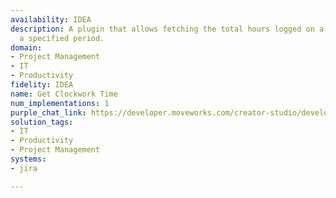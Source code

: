 ```yaml
---
availability: IDEA
description: A plugin that allows fetching the total hours logged on a project over
  a specified period.
domain:
- Project Management
- IT
- Productivity
fidelity: IDEA
name: Get Clockwork Time
num_implementations: 1
purple_chat_link: https://developer.moveworks.com/creator-studio/developer-tools/purple-chat/?conversation=%7B%22startTimestamp%22%3A%2211%3A43+AM%22%2C%22messages%22%3A%5B%7B%22parts%22%3A%5B%7B%22richText%22%3A%22How+many+hours+were+logged+on+the+Phoenix+project+last+month%3F%22%7D%5D%2C%22role%22%3A%22user%22%7D%2C%7B%22parts%22%3A%5B%7B%22richText%22%3A%22%3Cp%3EI+found+a+few+projects+named+%27Phoenix%27+in+Jira.+Which+one+are+you+referring+to%3F%3C%2Fp%3E%22%7D%2C%7B%22buttons%22%3A%5B%7B%22buttonText%22%3A%22Phoenix+Mobile+App+%28PMA%29%22%2C%22style%22%3A%22outlined%22%7D%2C%7B%22buttonText%22%3A%22Phoenix+Website+%28PHX%29%22%2C%22style%22%3A%22outlined%22%7D%2C%7B%22buttonText%22%3A%22Internal+Phoenix+Project+%28IPP%29%22%2C%22style%22%3A%22outlined%22%7D%5D%7D%5D%2C%22role%22%3A%22assistant%22%7D%2C%7B%22parts%22%3A%5B%7B%22richText%22%3A%22Phoenix+Mobile+App+%28PMA%29%22%7D%5D%2C%22role%22%3A%22user%22%7D%2C%7B%22parts%22%3A%5B%7B%22reasoningSteps%22%3A%5B%7B%22richText%22%3A%22Fetching+time+logs+from+Clockwork+for+project+%27Phoenix+Mobile+App+%28PMA%29%27+for+the+last+month.%22%2C%22status%22%3A%22success%22%7D%2C%7B%22richText%22%3A%22Aggregating+total+hours+logged.%22%2C%22status%22%3A%22success%22%7D%5D%7D%2C%7B%22richText%22%3A%22%3Cp%3EThe+team+logged+a+total+of+%3Cb%3E452+hours%3C%2Fb%3E+for+the+%3Cb%3EPhoenix+Mobile+App+%28PMA%29%3C%2Fb%3E+project+last+month.%3C%2Fp%3E%22%7D%2C%7B%22citations%22%3A%5B%7B%22citationTitle%22%3A%22Phoenix+Mobile+App+%28PMA%29%22%2C%22connectorName%22%3A%22jira%22%7D%5D%7D%5D%2C%22role%22%3A%22assistant%22%2C%22showFeedbackTray%22%3Atrue%7D%5D%7D
solution_tags:
- IT
- Productivity
- Project Management
systems:
- jira

---
```

